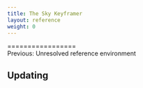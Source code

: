 ```yaml
---
title: The Sky Keyframer
layout: reference
weight: 0
---
```

=================<br>Previous: Unresolved reference environment

Updating
--------

